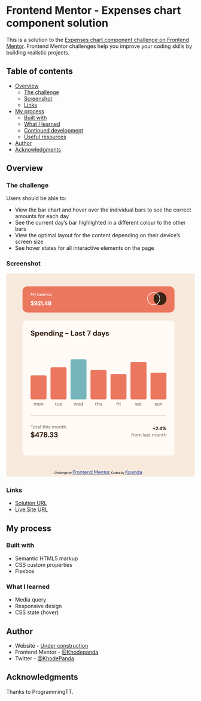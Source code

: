 # Frontend Mentor - Expenses chart component solution

This is a solution to the [Expenses chart component challenge on Frontend Mentor](https://www.frontendmentor.io/challenges/expenses-chart-component-e7yJBUdjwt). Frontend Mentor challenges help you improve your coding skills by building realistic projects. 

## Table of contents

- [Overview](#overview)
  - [The challenge](#the-challenge)
  - [Screenshot](#screenshot)
  - [Links](#links)
- [My process](#my-process)
  - [Built with](#built-with)
  - [What I learned](#what-i-learned)
  - [Continued development](#continued-development)
  - [Useful resources](#useful-resources)
- [Author](#author)
- [Acknowledgments](#acknowledgments)


## Overview

### The challenge

Users should be able to:

- View the bar chart and hover over the individual bars to see the correct amounts for each day
- See the current day’s bar highlighted in a different colour to the other bars
- View the optimal layout for the content depending on their device’s screen size
- See hover states for all interactive elements on the page


### Screenshot

![](./screenshot.png)


### Links

- [Solution URL](https://github.com/khodepanda/Expenses-chart-component)
- [Live Site URL](https://e-chat.netlify.app)

## My process

### Built with

- Semantic HTML5 markup
- CSS custom properties
- Flexbox

### What I learned

- Media query
- Responsive design
- CSS state (hover)


## Author

- Website - [Under construction](https://hello.co)
- Frontend Mentor - [@Khodepanda](https://www.frontendmentor.io/profile/Khodepanda)
- Twitter - [@KhodePanda](https://www.twitter.com/yourusername)

## Acknowledgments

Thanks to ProgrammingTT.
